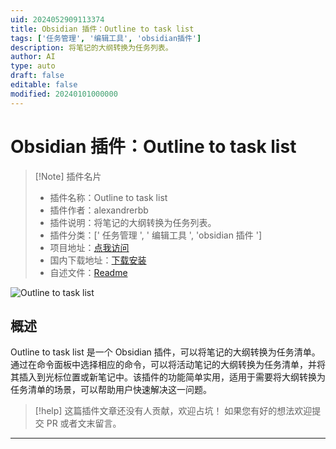 ```yaml
---
uid: 2024052909113374
title: Obsidian 插件：Outline to task list
tags: ['任务管理', '编辑工具', 'obsidian插件']
description: 将笔记的大纲转换为任务列表。
author: AI
type: auto
draft: false
editable: false
modified: 20240101000000
---
```


# Obsidian 插件：Outline to task list

> [!Note] 插件名片
> - 插件名称：Outline to task list
> - 插件作者：alexandrerbb
> - 插件说明：将笔记的大纲转换为任务列表。
> - 插件分类：[' 任务管理 ', ' 编辑工具 ', 'obsidian 插件 ']
> - 项目地址：[点我访问](https://github.com/alexandrerbb/obsidian-outline-tasklist-plugin)
> - 国内下载地址：[下载安装](https://pkmer.cn/products/plugin/pluginMarket/?outline-task-list)
> - 自述文件：[Readme](https://ghproxy.net/https://raw.githubusercontent.com/alexandrerbb/obsidian-outline-tasklist-plugin/master/README.md)

![Outline to task list](https://cdn.pkmer.cn/covers/outline-task-list.gif!pkmer)

## 概述

Outline to task list 是一个 Obsidian 插件，可以将笔记的大纲转换为任务清单。通过在命令面板中选择相应的命令，可以将活动笔记的大纲转换为任务清单，并将其插入到光标位置或新笔记中。该插件的功能简单实用，适用于需要将大纲转换为任务清单的场景，可以帮助用户快速解决这一问题。

> [!help]
> 这篇插件文章还没有人贡献，欢迎占坑！
> 如果您有好的想法欢迎提交 PR 或者文末留言。

---



